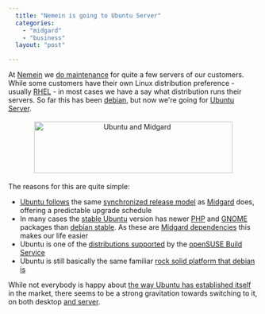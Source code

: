 ```yaml
---
  title: "Nemein is going to Ubuntu Server"
  categories: 
    - "midgard"
    - "business"
  layout: "post"

---
```

<p>
At <a href="http://nemein.com/">Nemein</a> we <a href="http://nemein.com/en/solution/support/">do maintenance</a> for quite a few servers of our customers. While some customers have their own Linux distribution preference - usually <a href="http://www.redhat.com/rhel/">RHEL</a> - in most cases we have a say what distribution runs their servers. So far this has been <a href="http://www.debian.org/">debian</a>, but now we're going for <a href="http://www.ubuntu.com/products/whatisubuntu/serveredition">Ubuntu Server</a>.
</p><p style="text-align:center;">
<img src="https://s3.eu-central-1.amazonaws.com/bergie-iki-fi/ubuntu_midgard.png" height="104" width="400" border="0" hspace="4" vspace="4" alt="Ubuntu and Midgard" title="Ubuntu and Midgard" /></p><p>
The reasons for this are quite simple:
</p><ul><li><a href="https://wiki.ubuntu.com/TimeBasedReleases">Ubuntu follows</a> the same <a href="http://bergie.iki.fi/blog/midgard_and_synchronized_releases/">synchronized release model</a> as <a href="http://www.midgard-project.org/">Midgard</a> does, offering a predictable upgrade schedule</li>
<li>In many cases the <a href="http://www.ubuntu.com/products/whatisubuntu">stable Ubuntu</a> version has newer <a href="http://php.net/">PHP</a> and <a href="http://www.gnome.org/">GNOME</a> packages than <a href="http://www.debian.org/releases/stable/">debian stable</a>. As these are <a href="http://www.midgard-project.org/documentation/midgard-source-installation-dependencies/">Midgard dependencies</a> this makes our life easier</li>
<li>Ubuntu is one of the <a href="http://en.opensuse.org/Build_Service/cross_distribution_package_how_to">distributions supported</a> by the <a href="https://build.opensuse.org/">openSUSE Build Service</a></li>
<li>Ubuntu is still basically the same familiar <a href="http://www.ubuntu.com/community/ubuntustory/Debian">rock solid platform that debian is</a></li>
</ul><p>
While not everybody is happy about <a href="http://www.jonobacon.org/?p=1381">the way Ubuntu has established itself</a> in the market, there seems to be a strong gravitation towards switching to it, on both desktop <a href="http://arstechnica.com/news.ars/post/20081009-wikipedia-adopts-ubuntu-for-its-server-infrastructure.html">and server</a>.
</p>
